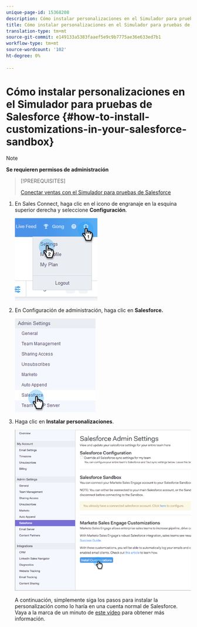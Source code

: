 ```yaml
---
unique-page-id: 15368208
description: Cómo instalar personalizaciones en el Simulador para pruebas de Salesforce - Documentos de marketing - Documentación del producto
title: Cómo instalar personalizaciones en el Simulador para pruebas de Salesforce
translation-type: tm+mt
source-git-commit: e149133a5383faaef5e9c9b7775ae36e633ed7b1
workflow-type: tm+mt
source-wordcount: '102'
ht-degree: 0%

---
```



# Cómo instalar personalizaciones en el Simulador para pruebas de Salesforce {#how-to-install-customizations-in-your-salesforce-sandbox}

>[!NOTE]
>
>**Se requieren permisos de administración**

>[!PREREQUISITES]
>
>[Conectar ventas con el Simulador para pruebas de Salesforce](http://docs.marketo.com/x/DYDq)

1. En Sales Connect, haga clic en el icono de engranaje en la esquina superior derecha y seleccione **Configuración**.

   ![](assets/one-3.png)

1. En Configuración de administración, haga clic en **Salesforce.**

   ![](assets/two-3.png)

1. Haga clic en **Instalar personalizaciones**.

   ![](assets/three-3.png)

   A continuación, simplemente siga los pasos para instalar la personalización como lo haría en una cuenta normal de Salesforce. Vaya a la marca de un minuto de [este vídeo](http://docs.marketo.com/display/DOCS/Quick+Start+Videos+and+Tutorials#QuickStartVideosandTutorials-InstallingCustomizationsinSalesforce) para obtener más información.


